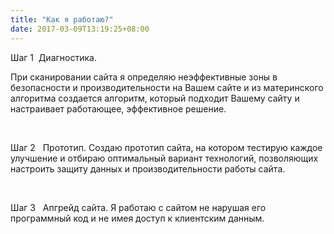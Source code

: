 ```yaml
---
title: "Как я работаю?"
date: 2017-03-09T13:19:25+08:00
---
```




 
<span class="title is-4">Шаг 1</span>&nbsp; Диагностика. 
 
При сканировании сайта я определяю неэффективные зоны  в безопасности и производительности  на Вашем сайте и из материнского алгоритма создается алгоритм, который подходит Вашему сайту и настраивает работающее, эффективное решение.   



&nbsp;
 
<span class="title is-4">Шаг 2</span> &nbsp; Прототип. Создаю прототип сайта, на котором тестирую каждое улучшение и отбираю оптимальный вариант технологий, позволяющих настроить защиту данных и производительности работы сайта.  

&nbsp; 

<span class="title is-4">Шаг 3</span> &nbsp; Апгрейд сайта. Я работаю с сайтом не нарушая его программный код и не имея доступ к клиентским данным. 
 
&nbsp;
